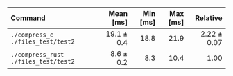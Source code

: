 | Command | Mean [ms] | Min [ms] | Max [ms] | Relative |
|:---|---:|---:|---:|---:|
| `./compress_c ./files_test/test2` | 19.1 ± 0.4 | 18.8 | 21.9 | 2.22 ± 0.07 |
| `./compress_rust ./files_test/test2` | 8.6 ± 0.2 | 8.3 | 10.4 | 1.00 |
